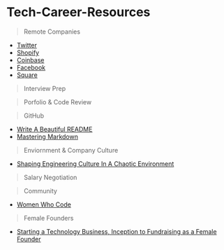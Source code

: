# Tech-Career-Resources

> Remote Companies
- [Twitter](https://careers.twitter.com/en.html "Twitter")
- [Shopify](https://www.shopify.com/careers "Shopify")
- [Coinbase](https://www.coinbase.com/careers "Coinbase")
- [Facebook](https://www.facebook.com/careers/ "Facebook")
- [Square](https://careers.squareup.com/us/en "Square")

> Interview Prep

> Porfolio & Code Review

> GitHub
- [Write A Beautiful README](https://blog.bitsrc.io/how-to-write-beautiful-and-meaningful-readme-md-for-your-next-project-897045e3f991 "How to Write Beautiful and Meaningful README.md")
- [Mastering Markdown](https://guides.github.com/features/mastering-markdown/ "Mastering Markdown")

> Enviornment & Company Culture
- [Shaping Engineering Culture In A Chaotic Environment](https://www.youtube.com/watch?v=34t3zE2yPHY&list=PLVcEZG2JPVhcqhyjIthVDmyKyyATGAMPC "Shaping Engineering Culture In A Chaotic Environment")

> Salary Negotiation

> Community
- [Women Who Code](https://www.womenwhocode.com "Women Who Code")

> Female Founders
- [Starting a Technology Business, Inception to Fundraising as a Female Founder
](https://www.youtube.com/watch?v=T9hrYuKpxfo&list=PLVcEZG2JPVhcqhyjIthVDmyKyyATGAMPC&index=3")
